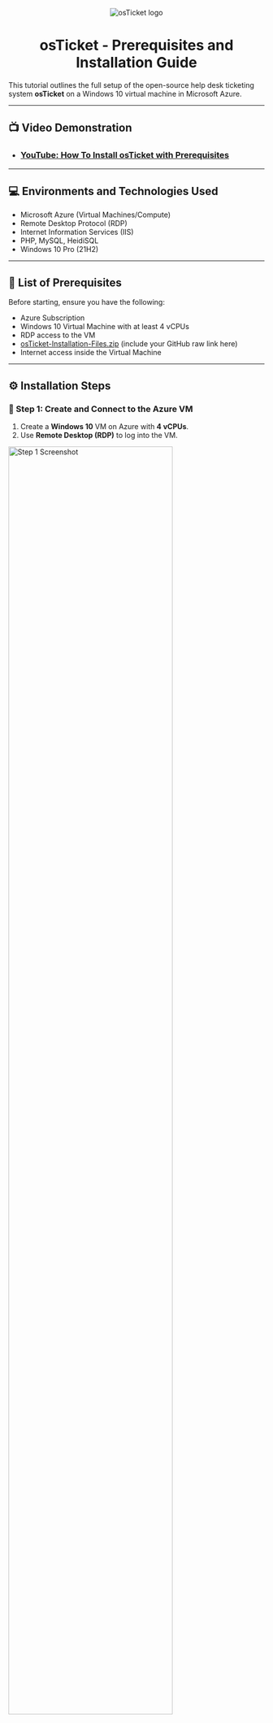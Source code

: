 <p align="center">
  <img src="https://i.imgur.com/Clzj7Xs.png" alt="osTicket logo"/>
</p>

<h1 align="center">osTicket - Prerequisites and Installation Guide</h1>

This tutorial outlines the full setup of the open-source help desk ticketing system **osTicket** on a Windows 10 virtual machine in Microsoft Azure.

---

## 📺 Video Demonstration

- ### [YouTube: How To Install osTicket with Prerequisites](https://www.youtube.com)

---

## 💻 Environments and Technologies Used

- Microsoft Azure (Virtual Machines/Compute)
- Remote Desktop Protocol (RDP)
- Internet Information Services (IIS)
- PHP, MySQL, HeidiSQL
- Windows 10 Pro (21H2)

---

## 🧰 List of Prerequisites

Before starting, ensure you have the following:

- Azure Subscription
- Windows 10 Virtual Machine with at least 4 vCPUs
- RDP access to the VM
- [osTicket-Installation-Files.zip](https://drive.google.com/drive/u/0/folders/1APMfNyfNzcxZC6EzdaNfdZsUwxWYChf6) (include your GitHub raw link here)
- Internet access inside the Virtual Machine

---

## ⚙️ Installation Steps

### 🔹 Step 1: Create and Connect to the Azure VM

1. Create a **Windows 10** VM on Azure with **4 vCPUs**.
2. Use **Remote Desktop (RDP)** to log into the VM.

<img src="https://i.imgur.com/DJmEXEB.png" height="80%" width="80%" alt="Step 1 Screenshot"/>

---

### 🔹 Step 2: Prepare Installation Files

- Download `osTicket-Installation-Files.zip` to the VM desktop.
- Extract the contents — the folder should be named: `osTicket-Installation-Files`.

<img src="https://i.imgur.com/DJmEXEB.png" height="80%" width="80%" alt="Step 2 Screenshot"/>

---

### 🔹 Step 3: Install IIS with CGI

- Go to `Control Panel` → `Programs` → `Turn Windows features on or off`.
- Enable:
  - ✅ **Internet Information Services**
  - ✅ **World Wide Web Services**
    - ✅ **Application Development Features** → ✅ **CGI**

<img src="https://i.imgur.com/DJmEXEB.png" height="80%" width="80%" alt="Step 3 Screenshot"/>

---

### 🔹 Step 4: Install Required Components (DO NOT INSTALL ALL AT ONCE. PLEASE FOLLOW ALONG)

- Install **PHP Manager for IIS**
- Install **IIS Rewrite Module**
- Create `C:\PHP`
- Extract **PHP 7.3.8** to `C:\PHP`
- Install **VC++ Redistributable**
- Install **MySQL 5.5.62**

<img src="https://i.imgur.com/DJmEXEB.png" height="80%" width="80%" alt="Step 4 Screenshot"/>

---

### 🔹 Step 5: Configure PHP in IIS

- Open **IIS Manager**
- Use **PHP Manager** to register: `C:\PHP\php-cgi.exe`
- Restart IIS

<img src="https://i.imgur.com/DJmEXEB.png" height="80%" width="80%" alt="Step 5 Screenshot"/>

---

### 🔹 Step 6: Install osTicket

- Unzip `osTicket-v1.15.8.zip`
- Copy the `upload` folder to `C:\inetpub\wwwroot` and rename it to `osTicket`
- Restart IIS again

<img src="https://i.imgur.com/DJmEXEB.png" height="80%" width="80%" alt="Step 6 Screenshot"/>

---

### 🔹 Step 7: Browse osTicket Installer

- In IIS, go to Sites → Default Web Site → osTicket
- Click `Browse *:80` to open osTicket in your browser

<img src="https://i.imgur.com/DJmEXEB.png" height="80%" width="80%" alt="Step 7 Screenshot"/>

---

### 🔹 Step 8: Enable PHP Extensions

- Go to PHP Manager → “Enable or disable an extension”
- Enable:
  - `php_imap.dll`
  - `php_intl.dll`
  - `php_opcache.dll`

<img src="https://i.imgur.com/DJmEXEB.png" height="80%" width="80%" alt="Step 8 Screenshot"/>

---

### 🔹 Step 9: Configure osTicket

- Rename `ost-sampleconfig.php` to `ost-config.php`
- Assign full control permissions to `Everyone`

<img src="https://i.imgur.com/DJmEXEB.png" height="80%" width="80%" alt="Step 9 Screenshot"/>

---

### 🔹 Step 10: Fill Out Help Desk Information

- Helpdesk Name: **Marcus Help Desk**
- Default Email: `marcusdunlap.contact@gmail.com`
- Admin Account:
  - First Name: Marcus
  - Last Name: Dunlap
  - Email: `me@marcusdunlap.tech`
  - Username: `adminuser`
  - Password: `Password1`

<img src="https://i.imgur.com/DJmEXEB.png" height="80%" width="80%" alt="Step 10 Screenshot"/>

---

### 🔹 Step 11: Create osTicket Database with HeidiSQL

- Launch **HeidiSQL**
- Connect using:
  - Username: `root`
  - Password: `root`
- Create a database named `osTicket`

<img src="https://i.imgur.com/DJmEXEB.png" height="80%" width="80%" alt="Step 11 Screenshot"/>

---

### 🔹 Step 12: Finish Setup in Browser

- MySQL Database: `osTicket`
- MySQL Username: `root`
- MySQL Password: `root`
- Click `Install Now!`

<img src="https://i.imgur.com/DJmEXEB.png" height="80%" width="80%" alt="Step 12 Screenshot"/>

---

## ✅ Completion

🎉 Congratulations! osTicket is now successfully installed and configured on your Azure Windows VM.

---

## 📝 Author

**Marcus Dunlap**  
📧 [marcusdunlap.contact@gmail.com](mailto:marcusdunlap.contact@gmail.com)

